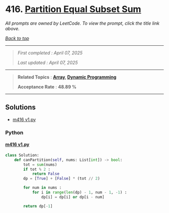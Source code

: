 # 416. [Partition Equal Subset Sum](<https://leetcode.com/problems/partition-equal-subset-sum>)

*All prompts are owned by LeetCode. To view the prompt, click the title link above.*

*[Back to top](<../README.md>)*

------

> *First completed : April 07, 2025*
>
> *Last updated : April 07, 2025*

------

> **Related Topics** : **[Array](<by_topic/Array.md>), [Dynamic Programming](<by_topic/Dynamic Programming.md>)**
>
> **Acceptance Rate** : **48.89 %**

------

## Solutions

- [m416 v1.py](<../my-submissions/m416 v1.py>)
### Python
#### [m416 v1.py](<../my-submissions/m416 v1.py>)
```Python
class Solution:
    def canPartition(self, nums: List[int]) -> bool:
        tot = sum(nums)
        if tot % 2 :
            return False
        dp = [True] + [False] * (tot // 2)

        for num in nums :
            for i in range(len(dp) - 1, num - 1, -1) :
                dp[i] = dp[i] or dp[i - num]

        return dp[-1]

```

